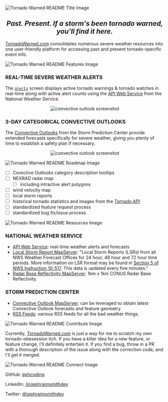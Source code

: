 ![Tornado Warned README Title Image](public/images/readme-title.png)

<div align='center'>
  <h2 id='tornado-warned-tagline'>
    <em><strong>Past. Present.  If a storm's been tornado warned, you'll find it here.</strong></em>
  </h2>
</div>

[TornadoWarned.com](https://tornadowarned.com) consolidates numerous severe weather resources into one user-friendly platform for accessing past and present tornado-specific event info.

![Tornado Warned README Features Image](public/images/readme-features.png)

### **REAL-TIME SEVERE WEATHER ALERTS**

The [`alerts`](https://tornadowarned.com) screen displays active tornado warnings & tornado watches in real-time along with active alert counts using the [API Web Service](https://www.weather.gov/documentation/services-web-api#/default/alerts_active) from the National Weather Service.

<div align='center'>
  <image alt='convective outlook screenshot' src='public/images/active-alerts-ss.png'/>
</div>

### **3-DAY CATEGORICAL CONVECTIVE OUTLOOKS**

The [Convective Outlooks](https://www.spc.noaa.gov/products/outlook/) from the Storm Prediction Center provide extended forecasts specifically for severe weather, giving you plenty of time to establish a safety plan if necessary.

<div align='center'>
  <image alt='convective outlook screenshot' src='public/images/convective-outlooks-ss.png'/>
</div>

![Tornado Warned README Roadmap Image](public/images/readme-roadmap.png)

- [ ] Covective Outlooks category description tooltips
- [ ] NEXRAD radar map
  - [ ] including intractive alert polygons
- [ ] wind velocity map
- [ ] local storm reports
- [ ] historical tornado statistics and images from the [Tornado API](https://github.com/ephcoding/tornado-api)
- [ ] standardized feature request process
- [ ] standardized bug fix/issue process

![Tornado Warned README Resources Image](public/images/readme-resources.png)

### **NATIONAL WEATHER SERVICE**

- [API Web Service](https://www.weather.gov/documentation/services-web-api#/): real-time weather alerts and forecasts
- [Local Storm Report MapServer](https://mapservices.weather.noaa.gov/vector/rest/services/obs/nws_local_storm_reports/MapServer/): "Local Storm Reports (LSRs) from all NWS Weather Forecast Offices for 24 hour, 48 hour and 72 hour time periods. More information on LSR format may be found in [Section 5 of NWS Instruction 10-517](https://www.nws.noaa.gov/directives/sym/pd01005017curr.pdf). This data is updated every five minutes."
- [Radar Base Reflectivity MapServer](https://mapservices.weather.noaa.gov/eventdriven/rest/services/radar/radar_base_reflectivity/MapServer): 1km x 1km CONUS Radar Base Reflectivity.

### **STORM PREDICTION CENTER**

- [Convective Outlook MapServer](https://mapservices.weather.noaa.gov/vector/rest/services/outlooks/SPC_wx_outlks/MapServer): can be leveraged to obtain latest Convective Outlook forecasts and feature geometry
- [RSS Feeds](https://www.spc.noaa.gov/aboutrss.html): various RSS feeds for all the bad weather things.

![Tornado Warned README Contribute Image](public/images/readme-contribute.png)

Currently, [TornadoWarned.com](https://tornadowarned.com) is just a way for me to scratch my own tornado-obesession itch. If you have a killer idea for a new feature, or feature change, I'll definitely entertain it. If you find a bug, throw in a PR with a thorough description of the issue along with the correction code, and I'll get it merged.

![Tornado Warned README Connect Image](public/images/readme-connect.png)

GitHub: [ephcoding](https://github.com/ephcoding)

LinkedIn: [/in/ephraimsmithdev](https://linkedin.com/in/ephraimsmithdev)

Twitter: [@\ephraimsmithdev](https://twitter.com/ephraimsmithdev)
